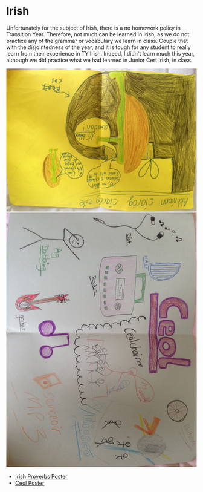 <html>
<h1>Irish</h1>
<body>
  <p>Unfortunately for the subject of Irish, there is a no homework policy in Transition Year. Therefore, not much can be learned in Irish, as we do not practice any of the grammar or vocabulary we learn in class. Couple that with the disjointedness of the year, and it is tough for any student to really learn from their experience in TY Irish. Indeed, I didn't learn much this year, although we did practice what we had learned in Junior Cert Irish, in class.</p>
  <img src = "/pictures/IMG_0269.JPG" alt = "Irish Proverb Poster">
  <img src = "/pictures/IMG_0270.JPG" alt = "Ceol poster">
  <ul>
  <li><a href = "/pictures/IMG_0269.JPG" target = "_blank">Irish Proverbs Poster</a></li>
  <li><a href = "/pictures/IMG_0270.JPG/" target = "_blank">Ceol Poster</a></li>
  </ul>
</body>
</html>
